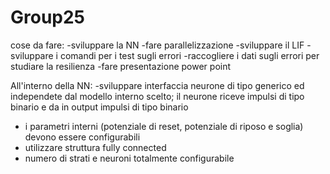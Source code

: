 # Group25
cose da fare:
-sviluppare la NN
-fare parallelizzazione
-sviluppare il LIF
-sviluppare i comandi per i test sugli errori
-raccogliere i dati sugli errori per studiare la resilienza
-fare presentazione power point

All'interno della NN:
-sviluppare interfaccia neurone di tipo generico ed independete dal modello interno scelto; il neurone riceve impulsi di tipo binario e da in output impulsi di tipo binario
- i parametri interni (potenziale di reset, potenziale di riposo e soglia) devono essere configurabili
- utilizzare struttura fully connected
- numero di strati e neuroni totalmente configurabile